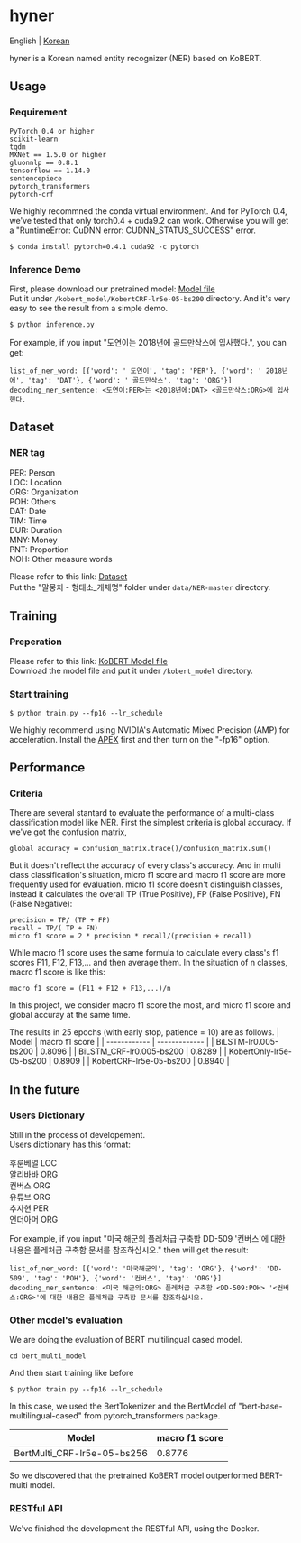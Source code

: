 # hyner
English | [Korean](/README_KOR.md)

hyner is a Korean named entity recognizer (NER) based on KoBERT.
## Usage
### Requirement
```
PyTorch 0.4 or higher
scikit-learn
tqdm
MXNet == 1.5.0 or higher
gluonnlp == 0.8.1
tensorflow == 1.14.0
sentencepiece
pytorch_transformers
pytorch-crf
```
We highly recommned the conda virtual environment. And for PyTorch 0.4, we've tested that only torch0.4 + cuda9.2 can work. Otherwise you will get a "RuntimeError: CuDNN error: CUDNN_STATUS_SUCCESS" error.
```
$ conda install pytorch=0.4.1 cuda92 -c pytorch
```
### Inference Demo
First, please download our pretrained model: [Model file](https://drive.google.com/drive/folders/1aiq8m1kh5esD3tdmGjJlBddG5-Sgrb9k?usp=sharing)  
Put it under `/kobert_model/KobertCRF-lr5e-05-bs200` directory. And it's very easy to see the result from a simple demo.
```
$ python inference.py
```
For example, if you input "도연이는 2018년에 골드만삭스에 입사했다.", you can get:
```
list_of_ner_word: [{'word': ' 도연이', 'tag': 'PER'}, {'word': ' 2018년에', 'tag': 'DAT'}, {'word': ' 골드만삭스', 'tag': 'ORG'}]
decoding_ner_sentence: <도연이:PER>는 <2018년에:DAT> <골드만삭스:ORG>에 입사했다.
```
## Dataset
### NER tag
PER: Person  
LOC: Location  
ORG: Organization  
POH: Others  
DAT: Date  
TIM: Time  
DUR: Duration  
MNY: Money  
PNT: Proportion  
NOH: Other measure words  

Please refer to this link:
[Dataset](https://github.com/kmounlp/NER)  
Put the "말뭉치 - 형태소_개체명" folder under `data/NER-master` directory.
## Training
### Preperation
Please refer to this link: [KoBERT Model file](https://kobert.blob.core.windows.net/models/kobert/pytorch/pytorch_kobert_2439f391a6.params)  
Download the model file and put it under `/kobert_model` directory.

### Start training
```
$ python train.py --fp16 --lr_schedule
```
We highly recommend using NVIDIA's Automatic Mixed Precision (AMP) for acceleration.
Install the [APEX](https://github.com/NVIDIA/apex) first and then turn on the "-fp16" option.
## Performance
### Criteria
There are several stantard to evaluate the performance of a multi-class classification model like NER.
First the simplest criteria is global accuracy. If we've got the confusion matrix, 

`global accuracy = confusion_matrix.trace()/confusion_matrix.sum()`

But it doesn't reflect the accuracy of every class's accuracy. And in multi class classification's situation,
micro f1 score and macro f1 score are more frequently used for evaluation.
micro f1 score doesn't distinguish classes, instead it calculates the overall TP (True Positive), FP (False Positive), FN (False Negative):
```
precision = TP/ (TP + FP)
recall = TP/( TP + FN)
micro f1 score = 2 * precision * recall/(precision + recall)
```
While macro f1 score uses the same formula to calculate every class's f1 scores F11, F12, F13,... 
and then average them. In the situation of n classes, macro f1 score is like this:
```
macro f1 score = (F11 + F12 + F13,...)/n
```
In this project, we consider macro f1 score the most, and micro f1 score and global accuray at the same time.

The results in 25 epochs (with early stop, patience = 10) are as follows.
| Model | macro f1 score |
| ------------ | ------------- |
| BiLSTM-lr0.005-bs200 | 0.8096 |
| BiLSTM_CRF-lr0.005-bs200 | 0.8289 |
| KobertOnly-lr5e-05-bs200 | 0.8909 |
| KobertCRF-lr5e-05-bs200 | 0.8940  |

## In the future
### Users Dictionary
Still in the process of developement.  
Users dictionary has this format:  

후룬베얼	LOC  
알리바바	ORG  
컨버스	ORG  
유튜브	ORG  
추자현	PER  
언더아머	ORG  

For example, if you input "미국 해군의 플레처급 구축함 DD-509 '컨버스'에 대한 내용은 플레처급 구축함 문서를 참조하십시오."
then will get the result:
```
list_of_ner_word: [{'word': '미국해군의', 'tag': 'ORG'}, {'word': 'DD-509', 'tag': 'POH'}, {'word': '컨버스', 'tag': 'ORG'}]
decoding_ner_sentence: <미국 해군의:ORG> 플레처급 구축함 <DD-509:POH> '<컨버스:ORG>'에 대한 내용은 플레처급 구축함 문서를 참조하십시오.
```
### Other model's evaluation
We are doing the evaluation of BERT multilingual cased model. 
```
cd bert_multi_model
```
And then start training like before
```
$ python train.py --fp16 --lr_schedule
```
In this case, we used the BertTokenizer and the BertModel of 
"bert-base-multilingual-cased" from pytorch_transformers package.

| Model | macro f1 score |
| ------------ | ------------- |
| BertMulti_CRF-lr5e-05-bs256 | 0.8776 |

So we discovered that the pretrained KoBERT model outperformed BERT-multi model.
### RESTful API
We've finished the development the RESTful API, using the Docker.

